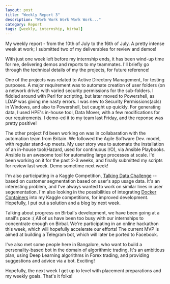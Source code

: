 ```yaml
---
layout: post
title: "Weekly Report 3"
description: "Work Work Work Work Work..."
category: Report
tags: [weekly, internship, birbal]
---
```


My weekly report - from the 10th of July to the 16th of July. A pretty intense week at work; I submitted two of my deliverables for review and demos!

With just one week left before my internship ends, it has been wind-up time for me, delivering demos and reports to my teammates. I'll briefly go through the technical details of my the projects, for future reference!

One of the projects was related to Active Directory Management, for testing purposes. A major requirement was to automate creation of user folders (on a network drive) with varied security permissions for the sub-folders. I fiddled around with Perl for scripting, but later moved to Powershell, as LDAP was giving me nasty errors. I was new to Security Permissions(acls) in Windows, and also to Powershell, but caught up quickly. For generating data, I used HPE's in-house tool, Data Mover, with a few modifications for our requirements. I demo-ed it to my team last Friday, and the reponse was pretty positive!   

The other project I'd been working on was in collabaration with the automation team from Britain. We followed the Agile Software Dev. model, with regular stand-up meets. My user story was to automate the installation of an in-house tool(Hazard, used for continuous I/O), via Ansible Playbooks. Ansible is an awesome tool for automating large processes at scale. I'd been working on it for the past 2-3 weeks, and finally submitted my scripts for review last week. Demo sometime next week!

I'm also participating in a Kaggle Competition, [Talking Data Challenge](https://www.kaggle.com/c/talkingdata-mobile-user-demographics/) -- based on customer segmentation based on user's app usage data. It's an interesting problem, and I've always wanted to work on similar lines in user segementation. I'm also looking in the possibilities of integrating [Docker Containers](http://blog.kaggle.com/2016/02/05/how-to-get-started-with-data-science-in-containers/) into my Kaggle competitions, for improved development. Hopefully, I put out a solution and a blog by next week.

Talking about progress on Birbal's development, we have been going at a snail's pace :( All of us have been too busy with our internships to concentrate enough on Birbal. We're participating in an online hackathon this week, which will hopefully accelerate our efforts! The current MVP is aimed at building a Telegram bot, which will later be ported to Facebook. 

I've also met some people here in Bangalore, who want to build a personality-based bot in the domain of algorithmic trading.  It's an ambitious plan, using Deep Learning algorithms in Forex trading, and providing suggestions and advice via a bot. Exciting!

Hopefully, the next week I get up to level with placement preparations and my weekly goals. That's it folks!
